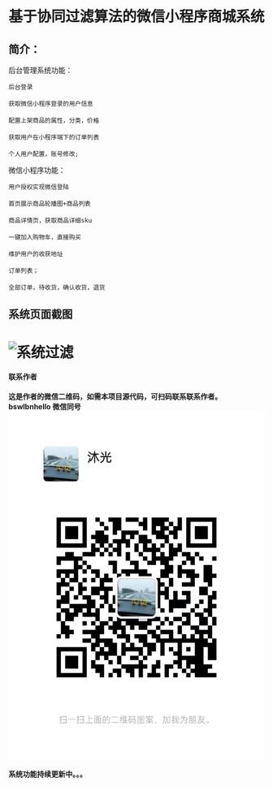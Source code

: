 



# 基于协同过滤算法的微信小程序商城系统

## 简介：

后台管理系统功能：

	后台登录

    获取微信小程序登录的用户信息

    配置上架商品的属性，分类，价格

    获取用户在小程序端下的订单列表

    个人用户配置，账号修改;

微信小程序功能：

  	用户授权实现微信登陆

  	首页展示商品轮播图+商品列表

  	商品详情页，获取商品详细sku

  	一键加入购物车，直接购买

  	维护用户的收获地址

  	订单列表；

  	全部订单，待收货，确认收货，退货


## 系统页面截图

![系统过滤](https://p.ipic.vip/97kx1d.png)
=======


####  **联系作者**

 **这是作者的微信二维码，如需本项目源代码，可扫码联系联系作者。**  
 **bswlbnhello 微信同号**  
![输入图片说明](image.png)

**系统功能持续更新中。。。**
